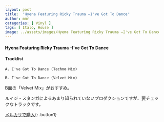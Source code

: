 ```yaml
---
layout: post
title:  "Hyena Featuring Ricky Trauma –I've Got To Dance"
author: mmr
categories: [ Vinyl ]
tags: [ Italo, House ]
image: ../assets/images/Hyena Featuring Ricky Trauma –I've Got To Dance.jpg
---
```


#### Hyena Featuring Ricky Trauma –I've Got To Dance

#### Tracklist
```md
A. I've Got To Dance (Techno Mix)

B. I've Got To Dance (Velvet Mix)
```

B面の「Velvet Mix」がおすすめ。

ルイジ・スタンガによるあまり知られていないプロダクションですが、要チェックなトラックです。

[メルカリで購入](https://jp.mercari.com/item/m57514853897){: .button1}

